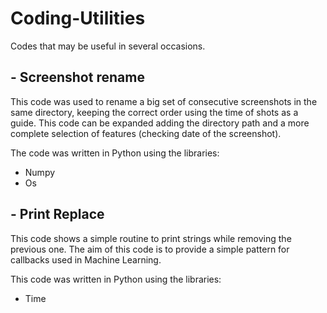 # Coding-Utilities
Codes that may be useful in several occasions.

## - Screenshot rename

This code was used to rename a big set of consecutive screenshots in the same directory, keeping the correct order using the time of shots as a guide. This code can be expanded adding the directory path and a more complete selection of features (checking date of the screenshot).

The code was written in Python using the libraries:
- Numpy
- Os

## - Print Replace

This code shows a simple routine to print strings while removing the previous one. The aim of this code is to provide a simple pattern for callbacks used in Machine Learning.

This code was written in Python using the libraries:
- Time
